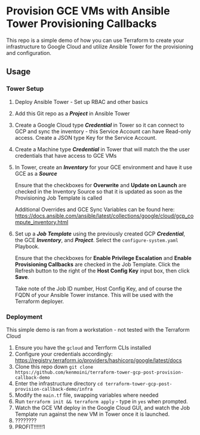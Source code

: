 # Provision GCE VMs with Ansible Tower Provisioning Callbacks

This repo is a simple demo of how you can use Terraform to create your infrastructure to Google Cloud and utilize Ansible Tower for the provisioning and configuration.

## Usage

### Tower Setup

1. Deploy Ansible Tower - Set up RBAC and other basics
2. Add this Git repo as a ***Project*** in Ansible Tower
3. Create a Google Cloud type ***Credential*** in Tower so it can connect to GCP and sync the inventory - this Service Account can have Read-only access.  Create a JSON type Key for the Service Account.
4. Create a Machine type ***Credential*** in Tower that will match the the user credentials that have access to GCE VMs
5. In Tower, create an ***Inventory*** for your GCE environment and have it use GCE as a ***Source***
   
    Ensure that the checkboxes for **Overwrite** and **Update on Launch** are checked in the Inventory Source so that it is updated as soon as the Provisioning Job Template is called

    Additional Overrides and GCE Sync Variables can be found here: https://docs.ansible.com/ansible/latest/collections/google/cloud/gcp_compute_inventory.html

6. Set up a ***Job Template*** using the previously created GCP ***Credential***, the GCE ***Inventory***, and ***Project***.  Select the `configure-system.yaml` Playbook.

    Ensure that the checkboxes for **Enable Privilege Escalation** and **Enable Provisioning Callbacks** are checked in the Job Template.  Click the Refresh button to the right of the **Host Config Key** input box, then click **Save**.

    Take note of the Job ID number, Host Config Key, and of course the FQDN of your Ansible Tower instance.  This will be used with the Terraform deployer.

### Deployment

This simple demo is ran from a workstation - not tested with the Terraform Cloud

1. Ensure you have the `gcloud` and Terrform CLIs installed
2. Configure your credentials accordingly: https://registry.terraform.io/providers/hashicorp/google/latest/docs
3. Clone this repo down `git clone https://github.com/kenmoini/terraform-tower-gcp-post-provision-callback-demo`
4. Enter the infrastructure directory `cd terraform-tower-gcp-post-provision-callback-demo/infra`
5. Modify the `main.tf` file, swapping variables where needed
6. Run `terraform init && terraform apply` - type in `yes` when prompted.
7. Watch the GCE VM deploy in the Google Cloud GUI, and watch the Job Template run against the new VM in Tower once it is launched.
8. ????????
9. PROFIT!!!!!!1